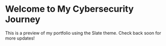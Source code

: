 # Welcome to My Cybersecurity Journey

This is a preview of my portfolio using the Slate theme. Check back soon for more updates!

